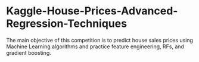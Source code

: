 # Kaggle-House-Prices-Advanced-Regression-Techniques
The main objective of this competition is to predict house sales prices using Machine Learning algorithms and practice feature engineering, RFs, and gradient boosting.
